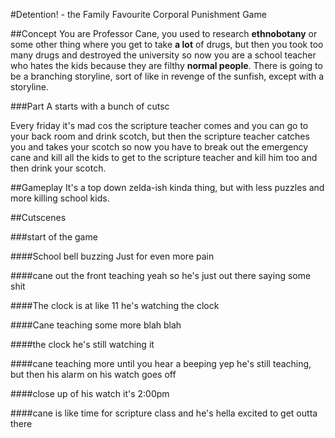 #Detention! - the Family Favourite Corporal Punishment Game

##Concept
You are Professor Cane, you used to research **ethnobotany** or some other
thing where you get to take **a lot** of drugs, but then you took too many drugs
and destroyed the university so now you are a school teacher who hates the kids
because they are filthy **normal people**.
There is going to be a branching storyline, sort of like in revenge of the
sunfish, except with a storyline.

###Part A
starts with a bunch of cutsc



Every friday it's mad cos the scripture teacher comes and you can go to your
back room and drink scotch, but then the scripture teacher catches you and takes
your scotch so now you have to break out the emergency cane and kill all the
kids to get to the scripture teacher and kill him too and then drink your
scotch.

##Gameplay
It's a top down zelda-ish kinda thing, but with less puzzles and more killing
school kids.

##Cutscenes

###start of the game



####School bell buzzing
Just for even more pain

####cane out the front teaching
yeah so he's just out there saying some shit

####The clock is at like 11
he's watching the clock

####Cane teaching some more
blah blah

####the clock
he's still watching it

####cane teaching more until you hear a beeping
yep he's still teaching, but then his alarm on his watch goes off

####close up of his watch
it's 2:00pm

####cane is like time for scripture class
and he's hella excited to get outta there
